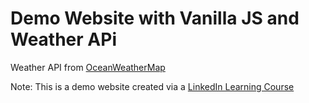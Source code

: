 # Demo Website with Vanilla JS and Weather APi

Weather API from [OceanWeatherMap](https://openweathermap.org/)

Note: This is a demo website created via a [LinkedIn Learning Course](https://www.linkedin.com/learning/learning-app-building-with-vanilla-javascript/)
